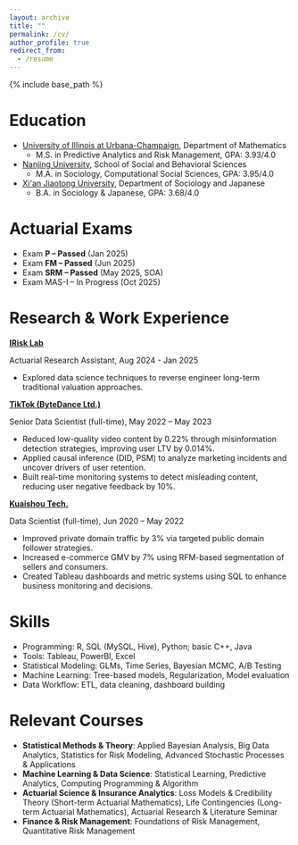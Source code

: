 ```yaml
---
layout: archive
title: ""
permalink: /cv/
author_profile: true
redirect_from:
  - /resume
---
```


{% include base_path %}

Education
======
* [University of Illinois at Urbana-Champaign](https://illinois.edu/), Department of Mathematics
  * M.S. in Predictive Analytics and Risk Management, GPA: 3.93/4.0
* [Nanjing University](https://www.nju.edu.cn/en/About.htm), School of Social and Behavioral Sciences
  * M.A. in Sociology, Computational Social Sciences, GPA: 3.95/4.0
* [Xi'an Jiaotong University](https://en.xjtu.edu.cn/2021-04/07/c_602482.htm), Department of Sociology and Japanese
  * B.A. in Sociology & Japanese, GPA: 3.68/4.0

Actuarial Exams
======
* Exam **P – Passed** (Jan 2025)
* Exam **FM – Passed** (Jun 2025)
* Exam **SRM – Passed** (May 2025, SOA)
* Exam MAS-I – In Progress (Oct 2025)

Research & Work Experience
======

**[IRisk Lab](https://asrm.illinois.edu/illinois-risk-lab/illinois-risk-lab-home)**

Actuarial Research Assistant, Aug 2024 - Jan 2025

* Explored data science techniques to reverse engineer long-term traditional valuation approaches.

**[TikTok (ByteDance Ltd.)](https://www.douyin.com)**

Senior Data Scientist (full-time), May 2022 – May 2023

* Reduced low-quality video content by 0.22% through misinformation detection strategies, improving user LTV by 0.014%.
* Applied causal inference (DID, PSM) to analyze marketing incidents and uncover drivers of user retention.
* Built real-time monitoring systems to detect misleading content, reducing user negative feedback by 10%.

**[Kuaishou Tech.](https://www.kuaishou.com)**

Data Scientist (full-time), Jun 2020 – May 2022

* Improved private domain traffic by 3% via targeted public domain follower strategies.
* Increased e-commerce GMV by 7% using RFM-based segmentation of sellers and consumers.
* Created Tableau dashboards and metric systems using SQL to enhance business monitoring and decisions.


Skills
======
* Programming: R, SQL (MySQL, Hive), Python; basic C++, Java
* Tools: Tableau, PowerBI, Excel
* Statistical Modeling: GLMs, Time Series, Bayesian MCMC, A/B Testing
* Machine Learning: Tree-based models, Regularization, Model evaluation
* Data Workflow: ETL, data cleaning, dashboard building

Relevant Courses
======
* **Statistical Methods & Theory**: Applied Bayesian Analysis, Big Data Analytics, Statistics for Risk Modeling, Advanced Stochastic Processes & Applications
* **Machine Learning & Data Science**: Statistical Learning, Predictive Analytics, Computing Programming & Algorithm
* **Actuarial Science & Insurance Analytics**: Loss Models & Credibility Theory (Short-term Actuarial Mathematics), Life Contingencies (Long-term Actuarial Mathematics), Actuarial Research & Literature Seminar
* **Finance & Risk Management**: Foundations of Risk Management, Quantitative Risk Management
  


